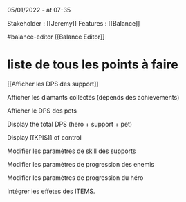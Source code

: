 

05/01/2022 - at 07-35

Stakeholder : [[Jeremy]]
Features : [[Balance]]


#balance-editor 
[[Balance Editor]]

# liste de tous les points à faire

[[Afficher les DPS des support]]

Afficher les diamants collectés  (dépends des achievements)

Afficher le DPS des pets

Display the total DPS (hero + support + pet)

Display [[KPIS]] of control

Modifier les paramètres de skill des supports 

Modifier les paramètres de progression des enemis

Modifier les paramètres de progression du héro

Intégrer les effetes des ITEMS.



